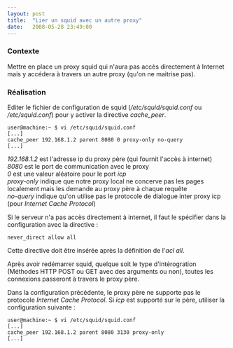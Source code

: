 ```yaml
---
layout: post
title:  "Lier un squid avec un autre proxy"
date:   2008-05-28 23:49:00
---
```

### Contexte

Mettre en place un proxy squid qui n'aura pas accès directement à
Internet mais y accédera à travers un autre proxy (qu'on ne maitrise
pas).

### Réalisation

Editer le fichier de configuration de squid (*/etc/squid/squid.conf* ou
*/etc/squid.conf*) pour y activer la directive *cache\_peer*.

    user@machine:~ $ vi /etc/squid/squid.conf
    [...]
    cache_peer 192.168.1.2 parent 8080 0 proxy-only no-query
    [...]

*192.168.1.2* est l'adresse ip du proxy père (qui fournit l'accès à
internet)\
 *8080* est le port de communication avec le proxy\
 *0* est une valeur aléatoire pour le port *icp*\
 *proxy-only* indique que notre proxy local ne concerve pas les pages
localement mais les demande au proxy père à chaque requête\
 *no-query* indique qu'on utilise pas le protocole de dialogue inter
proxy icp (pour *Internet Cache Protocol*)

Si le serveur n'a pas accès directement à internet, il faut le spécifier
dans la configuration avec la directive :

    never_direct allow all

Cette directive doit être insérée après la définition de l'*acl* *all*.

Après avoir redémarrer squid, quelque soit le type d'intérogration
(Méthodes HTTP POST ou GET avec des arguments ou non), toutes les
connexions passeront à travers le proxy père.

Dans la configuration précédente, le proxy père ne supporte pas le
protocole *Internet Cache Protocol*. Si *icp* est supporté sur le père,
utiliser la configuration suivante :

    user@machine:~ $ vi /etc/squid/squid.conf
    [...]
    cache_peer 192.168.1.2 parent 8080 3130 proxy-only
    [...]

